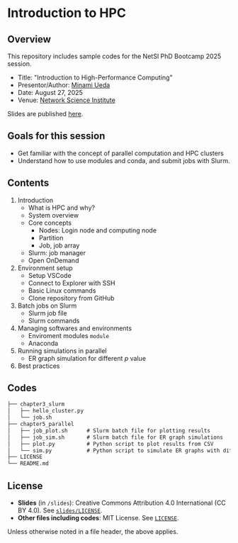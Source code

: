 # Introduction to HPC

## Overview
This repository includes sample codes for the NetSI PhD Bootcamp 2025 session.
- Title: "Introduction to High-Performance Computing"
- Presentor/Author: [Minami Ueda](https://minamiueda.com/)
- Date: August 27, 2025
- Venue: [Network Science Institute](https://www.networkscienceinstitute.org/)

Slides are published [here](https://github.com/mu373/hpc-introduction/blob/main/slides/introduction-to-hpc.pdf).

## Goals for this session
- Get familiar with the concept of parallel computation and HPC clusters
- Understand how to use modules and conda, and submit jobs with Slurm.

## Contents

1. Introduction
    - What is HPC and why?
    - System overview
    - Core concepts
        - Nodes: Login node and computing node
        - Partition
        - Job, job array
    - Slurm: job manager
    - Open OnDemand
1. Environment setup
    - Setup VSCode
    - Connect to Explorer with SSH
    - Basic Linux commands
    - Clone repository from GitHub
1. Batch jobs on Slurm
    - Slurm job file
    - Slurm commands
1. Managing softwares and environments
    - Enviroment modules `module`
    - Anaconda
1. Running simulations in parallel
    - ER graph simulation for different $p$ value
1. Best practices

## Codes
```txt
├── chapter3_slurm
│   ├── hello_cluster.py
│   └── job.sh
├── chapter5_parallel
│   ├── job_plot.sh      # Slurm batch file for plotting results
│   ├── job_sim.sh       # Slurm batch file for ER graph simulations
│   ├── plot.py          # Python script to plot results from CSV
│   └── sim.py           # Python script to simulate ER graphs with different p-values
├── LICENSE
└── README.md
```


## License
- **Slides** (in `/slides`): Creative Commons Attribution 4.0 International (CC BY 4.0).
  See [`slides/LICENSE`](./slides/LICENSE).
- **Other files including codes**: MIT License. See [`LICENSE`](./LICENSE).

Unless otherwise noted in a file header, the above applies.
